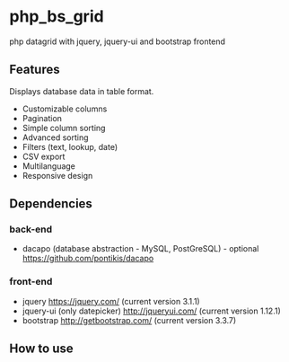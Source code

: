 # php_bs_grid
php datagrid with jquery, jquery-ui and bootstrap frontend

## Features

Displays database data in table format.

* Customizable columns
* Pagination
* Simple column sorting
* Advanced sorting
* Filters (text, lookup, date)
* CSV export
* Multilanguage
* Responsive design

## Dependencies

### back-end
* dacapo (database abstraction - MySQL, PostGreSQL) - optional https://github.com/pontikis/dacapo

### front-end
* jquery https://jquery.com/ (current version 3.1.1)
* jquery-ui (only datepicker) http://jqueryui.com/ (current version 1.12.1)
* bootstrap http://getbootstrap.com/ (current version 3.3.7)

## How to use